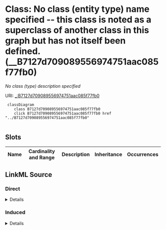 

# Class: No class (entity type) name specified -- this class is noted as a superclass of another class in this graph but has not itself been defined. (__B7127d709089556974751aac085f77fb0)


_No class (type) description specified_







URI: [_:B7127d709089556974751aac085f77fb0](_:B7127d709089556974751aac085f77fb0)






```mermaid
 classDiagram
    class B7127d709089556974751aac085f77fb0
    click B7127d709089556974751aac085f77fb0 href "../B7127d709089556974751aac085f77fb0"
      
```




<!-- no inheritance hierarchy -->


## Slots

| Name | Cardinality and Range | Description | Inheritance | Occurrences |
| ---  | --- | --- | --- | --- |














## LinkML Source

<!-- TODO: investigate https://stackoverflow.com/questions/37606292/how-to-create-tabbed-code-blocks-in-mkdocs-or-sphinx -->

### Direct

<details>

```yaml
name: __B7127d709089556974751aac085f77fb0
conforms_to: No schema conformance document specified
description: No class (type) description specified
title: No class (entity type) name specified -- this class is noted as a superclass
  of another class in this graph but has not itself been defined.
from_schema: sawgraph-kg
rank: 1000
class_uri: _:B7127d709089556974751aac085f77fb0

```
</details>

### Induced

<details>

```yaml
name: __B7127d709089556974751aac085f77fb0
conforms_to: No schema conformance document specified
description: No class (type) description specified
title: No class (entity type) name specified -- this class is noted as a superclass
  of another class in this graph but has not itself been defined.
from_schema: sawgraph-kg
rank: 1000
class_uri: _:B7127d709089556974751aac085f77fb0

```
</details>